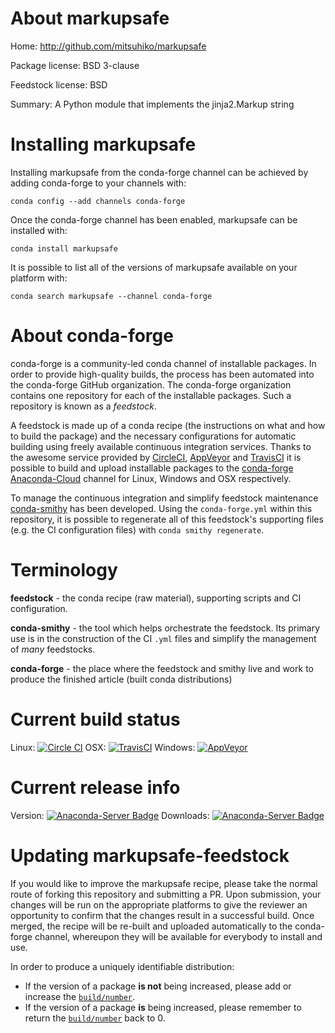 About markupsafe
================

Home: http://github.com/mitsuhiko/markupsafe

Package license: BSD 3-clause

Feedstock license: BSD

Summary: A Python module that implements the jinja2.Markup string



Installing markupsafe
=====================

Installing markupsafe from the conda-forge channel can be achieved by adding conda-forge to your channels with:

```
conda config --add channels conda-forge
```

Once the conda-forge channel has been enabled, markupsafe can be installed with:

```
conda install markupsafe
```

It is possible to list all of the versions of markupsafe available on your platform with:

```
conda search markupsafe --channel conda-forge
```


About conda-forge
=================

conda-forge is a community-led conda channel of installable packages.
In order to provide high-quality builds, the process has been automated into the
conda-forge GitHub organization. The conda-forge organization contains one repository 
for each of the installable packages. Such a repository is known as a *feedstock*.

A feedstock is made up of a conda recipe (the instructions on what and how to build
the package) and the necessary configurations for automatic building using freely
available continuous integration services. Thanks to the awesome service provided by
[CircleCI](https://circleci.com/), [AppVeyor](http://www.appveyor.com/)
and [TravisCI](https://travis-ci.org/) it is possible to build and upload installable
packages to the [conda-forge](https://anaconda.org/conda-forge)
[Anaconda-Cloud](http://docs.anaconda.org/) channel for Linux, Windows and OSX respectively.

To manage the continuous integration and simplify feedstock maintenance
[conda-smithy](http://github.com/conda-forge/conda-smithy) has been developed.
Using the ``conda-forge.yml`` within this repository, it is possible to regenerate all of
this feedstock's supporting files (e.g. the CI configuration files) with ``conda smithy regenerate``.


Terminology
===========

**feedstock** - the conda recipe (raw material), supporting scripts and CI configuration.

**conda-smithy** - the tool which helps orchestrate the feedstock.
                   Its primary use is in the construction of the CI ``.yml`` files
                   and simplify the management of *many* feedstocks.

**conda-forge** - the place where the feedstock and smithy live and work to
                  produce the finished article (built conda distributions)

Current build status
====================
Linux: [![Circle CI](https://circleci.com/gh/conda-forge/markupsafe-feedstock.svg?style=svg)](https://circleci.com/gh/conda-forge/markupsafe-feedstock)
OSX: [![TravisCI](https://travis-ci.org/conda-forge/markupsafe-feedstock.svg?branch=master)](https://travis-ci.org/conda-forge/markupsafe-feedstock) 
Windows: [![AppVeyor](https://ci.appveyor.com/api/projects/status/github/conda-forge/markupsafe-feedstock?svg=True)](https://ci.appveyor.com/project/conda-forge/markupsafe-feedstock/branch/master)

Current release info
====================
Version: [![Anaconda-Server Badge](https://anaconda.org/conda-forge/markupsafe/badges/version.svg)](https://anaconda.org/conda-forge/markupsafe)
Downloads: [![Anaconda-Server Badge](https://anaconda.org/conda-forge/markupsafe/badges/downloads.svg)](https://anaconda.org/conda-forge/markupsafe)


Updating markupsafe-feedstock
=============================

If you would like to improve the markupsafe recipe, please take the normal
route of forking this repository and submitting a PR. Upon submission, your changes will
be run on the appropriate platforms to give the reviewer an opportunity to confirm that the
changes result in a successful build. Once merged, the recipe will be re-built and uploaded
automatically to the conda-forge channel, whereupon they will be available for everybody to
install and use.

In order to produce a uniquely identifiable distribution:
 * If the version of a package **is not** being increased, please add or increase
   the [``build/number``](http://conda.pydata.org/docs/building/meta-yaml.html#build-number-and-string). 
 * If the version of a package **is** being increased, please remember to return
   the [``build/number``](http://conda.pydata.org/docs/building/meta-yaml.html#build-number-and-string)
   back to 0.
